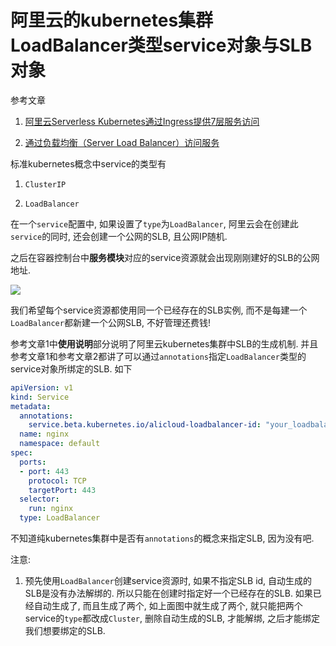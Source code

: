 # 阿里云的kubernetes集群LoadBalancer类型service对象与SLB对象

<!--
<!date!>: 2018-12-25
-->

参考文章

1. [阿里云Serverless Kubernetes通过Ingress提供7层服务访问](https://www.jianshu.com/p/7da30664b84a)

2. [通过负载均衡（Server Load Balancer）访问服务](https://help.aliyun.com/document_detail/86531.html)

标准kubernetes概念中service的类型有

1. `ClusterIP`

2. `LoadBalancer`

在一个`service`配置中, 如果设置了`type`为`LoadBalancer`, 阿里云会在创建此`service`的同时, 还会创建一个公网的SLB, 且公网IP随机.

之后在容器控制台中**服务模块**对应的service资源就会出现刚刚建好的SLB的公网地址.

![](https://gitimg.generals.space/7b441b410557e6f3d2f51d43850e8c23.png)

我们希望每个service资源都使用同一个已经存在的SLB实例, 而不是每建一个`LoadBalancer`都新建一个公网SLB, 不好管理还费钱!

参考文章1中**使用说明**部分说明了阿里云kubernetes集群中SLB的生成机制. 并且参考文章1和参考文章2都讲了可以通过`annotations`指定`LoadBalancer`类型的service对象所绑定的SLB. 如下

```yml
apiVersion: v1
kind: Service
metadata:
  annotations:
    service.beta.kubernetes.io/alicloud-loadbalancer-id: "your_loadbalancer_id"
  name: nginx
  namespace: default
spec:
  ports:
  - port: 443
    protocol: TCP
    targetPort: 443
  selector:
    run: nginx
  type: LoadBalancer
```

不知道纯kubernetes集群中是否有`annotations`的概念来指定SLB, 因为没有吧.

注意: 

1. 预先使用`LoadBalancer`创建service资源时, 如果不指定SLB id, 自动生成的SLB是没有办法解绑的. 所以只能在创建时指定好一个已经存在的SLB. 如果已经自动生成了, 而且生成了两个, 如上面图中就生成了两个, 就只能把两个service的`type`都改成`Cluster`, 删除自动生成的SLB, 才能解绑, 之后才能绑定我们想要绑定的SLB.